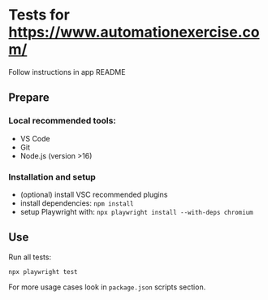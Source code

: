 # Tests for https://www.automationexercise.com/



Follow instructions in app README
## Prepare


### Local recommended tools:


- VS Code
- Git
- Node.js (version >16)


### Installation and setup


- (optional) install VSC recommended plugins
- install dependencies: `npm install`
- setup Playwright with: `npx playwright install --with-deps chromium`



## Use
Run all tests:
```
npx playwright test
```


For more usage cases look in `package.json` scripts section.

